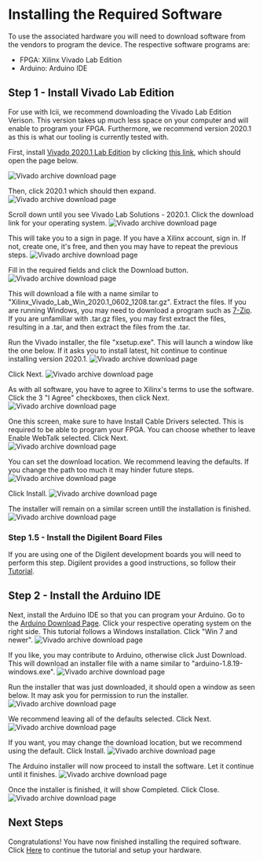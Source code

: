 # Installing the Required Software
To use the associated hardware you will need to download software from the vendors to program the device. The respective software programs are:
- FPGA: Xilinx Vivado Lab Edition
- Arduino: Arduino IDE 


## Step 1 - Install Vivado Lab Edition
For use with Icii, we recommend downloading the Vivado Lab Edition Verison. This version takes up much less space on your computer and will enable to program your FPGA. Furthermore, we recommend version 2020.1 as this is what our tooling is currently tested with. 

First, install [Vivado 2020.1 Lab Edition](https://www.xilinx.com/support/download/index.html/content/xilinx/en/downloadNav/vivado-design-tools/archive.html) by clicking [this link](https://www.xilinx.com/support/download/index.html/content/xilinx/en/downloadNav/vivado-design-tools/archive.html), which should open the page below. 

![Vivado archive download page](https://icii.io/wp-content/uploads/2022/01/Download-Vivado-1.png)

Then, click 2020.1 which should then expand.
![Vivado archive download page](https://icii.io/wp-content/uploads/2022/01/Download-Vivado-2.png)

Scroll down until you see Vivado Lab Solutions - 2020.1. Click the download link for your operating system. 
![Vivado archive download page](https://icii.io/wp-content/uploads/2022/01/Download-Vivado-3.4.png)

This will take you to a sign in page. If you have a Xilinx account, sign in. If not, create one, it's free, and then you may have to repeat the previous steps.
![Vivado archive download page](https://icii.io/wp-content/uploads/2022/01/Download-Vivado-5.png)

Fill in the required fields and click the Download button.
![Vivado archive download page](https://icii.io/wp-content/uploads/2022/01/Download-Vivado-6.2.png)

This will download a file with a name similar to "Xilinx_Vivado_Lab_Win_2020.1_0602_1208.tar.gz". Extract the files. If you are running Windows, you may need to download a program such as [7-Zip](https://www.7-zip.org/). If you are unfamiliar with .tar.gz files, you may first extract the files, resulting in a .tar, and then extract the files from the .tar. 

Run the Vivado installer, the file "xsetup.exe". This will launch a window like the one below. If it asks you to install latest, hit continue to continue installing version 2020.1.
![Vivado archive download page](https://icii.io/wp-content/uploads/2022/01/Download-Vivado-7.png)

Click Next.
![Vivado archive download page](https://icii.io/wp-content/uploads/2022/01/Download-Vivado-8.png)

As with all software, you have to agree to Xilinx's terms to use the software. Click the 3 "I Agree" checkboxes, then click Next.
![Vivado archive download page](https://icii.io/wp-content/uploads/2022/01/Download-Vivado-9.png)

One this screen, make sure to have Install Cable Drivers selected. This is required to be able to program your FPGA. You can choose whether to leave Enable WebTalk selected. Click Next.  
![Vivado archive download page](https://icii.io/wp-content/uploads/2022/01/Download-Vivado-10.png)

You can set the download location. We recommend leaving the defaults. If you change the path too much it may hinder future steps. 
![Vivado archive download page](https://icii.io/wp-content/uploads/2022/01/Download-Vivado-11-1.png)

Click Install. 
![Vivado archive download page](https://icii.io/wp-content/uploads/2022/01/Download-Vivado-12.png)

The installer will remain on a similar screen untill the installation is finished. 
![Vivado archive download page](https://icii.io/wp-content/uploads/2022/01/Download-Vivado-13.png)


### Step 1.5 - Install the Digilent Board Files
If you are using one of the Digilent development boards you will need to perform this step. Digilent provides a good instructions, so follow their [Tutorial](https://digilent.com/reference/programmable-logic/guides/installing-vivado-and-sdk).

## Step 2 - Install the Arduino IDE

Next, install the Arduino IDE so that you can program your Arduino. Go to the [Arduino Download Page](https://www.arduino.cc/en/software). Click your respective operating system on the right side. This tutorial follows a Windows installation. Click "Win 7 and newer".
![Vivado archive download page](https://icii.io/wp-content/uploads/2022/01/Download-Aruidno-1.png)

If you like, you may contribute to Arduino, otherwise click Just Download. This will download an installer file with a name similar to "arduino-1.8.19-windows.exe". 
![Vivado archive download page](https://icii.io/wp-content/uploads/2022/01/Download-Aruidno-2.png)

Run the installer that was just downloaded, it should open a window as seen below. It may ask you for permission to run the installer. 
![Vivado archive download page](https://icii.io/wp-content/uploads/2022/01/Download-Aruidno-3.png)

We recommend leaving all of the defaults selected. Click Next. 
![Vivado archive download page](https://icii.io/wp-content/uploads/2022/01/Download-Aruidno-4.png)

If you want, you may change the download location, but we recommend using the default. Click Install. 
![Vivado archive download page](https://icii.io/wp-content/uploads/2022/01/Download-Aruidno-5.png)

The Arduino installer will now proceed to install the software. Let it continue until it finishes. 
![Vivado archive download page](https://icii.io/wp-content/uploads/2022/01/Download-Aruidno-6.png)

Once the installer is finished, it will show Completed. Click Close. 
![Vivado archive download page](https://icii.io/wp-content/uploads/2022/01/Download-Aruidno-7.png)

## Next Steps
Congratulations! You have now finished installing the required software. Click [Here](https://github.com/SuperMB/IciiDemos/tree/main/1-%20Getting%20Started/Hardware) to continue the tutorial and setup your hardware. 
